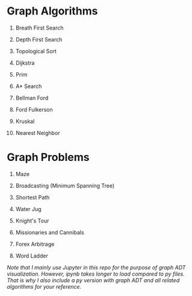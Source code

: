 # Graph Algorithms

1. Breath First Search

2. Depth First Search

3. Topological Sort

4. Dijkstra

5. Prim

6. A* Search

7. Bellman Ford

8. Ford Fulkerson

9. Kruskal

10. Nearest Neighbor

# Graph Problems

1. Maze

2. Broadcasting (Minimum Spanning Tree)

3. Shortest Path

4. Water Jug

5. Knight's Tour

6. Missionaries and Cannibals

7. Forex Arbitrage

8. Word Ladder

*Note that I mainly use Jupyter in this repo for the purpose of graph ADT visualization. However, ipynb takes longer to load compared to py files. That is why I also include a py version with graph ADT and all related algorithms for your reference.*
